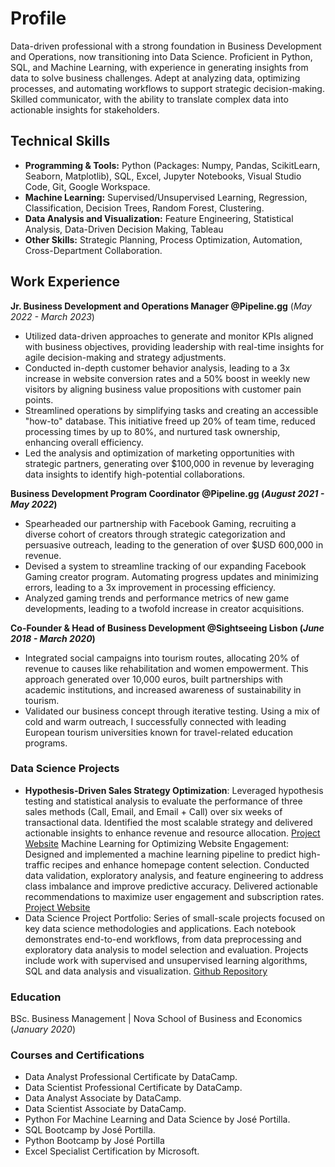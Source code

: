 # Profile

Data-driven professional with a strong foundation in Business Development and Operations, now transitioning into Data Science. Proficient in Python, SQL, and Machine Learning, with experience in generating insights from data to solve business challenges. Adept at analyzing data, optimizing processes, and automating workflows to support strategic decision-making. Skilled communicator, with the ability to translate complex data into actionable insights for stakeholders.

## Technical Skills
- **Programming & Tools:** Python (Packages: Numpy, Pandas, ScikitLearn, Seaborn, Matplotlib), SQL, Excel, Jupyter Notebooks, Visual Studio Code, Git, Google Workspace.
- **Machine Learning:** Supervised/Unsupervised Learning, Regression, Classification, Decision Trees, Random Forest, Clustering. 
- **Data Analysis and Visualization:** Feature Engineering, Statistical Analysis, Data-Driven Decision Making, Tableau
- **Other Skills:** Strategic Planning, Process Optimization, Automation, Cross-Department Collaboration.

## Work Experience 

**Jr. Business Development and Operations Manager @Pipeline.gg**
(_May 2022 - March 2023_)
- Utilized data-driven approaches to generate and monitor KPIs aligned with business objectives, providing leadership with real-time insights for agile decision-making and strategy adjustments.
- Conducted in-depth customer behavior analysis, leading to a 3x increase in website conversion rates and a 50% boost in weekly new visitors by aligning business value propositions with customer pain points.
- Streamlined operations by simplifying tasks and creating an accessible "how-to" database. This initiative freed up 20% of team time, reduced processing times by up to 80%, and nurtured task ownership, enhancing overall efficiency.
- Led the analysis and optimization of marketing opportunities with strategic partners, generating over $100,000 in revenue by leveraging data insights to identify high-potential collaborations.

**Business Development Program Coordinator @Pipeline.gg (_August 2021 - May 2022_)** 
- Spearheaded our partnership with Facebook Gaming, recruiting a diverse cohort of creators through strategic categorization and persuasive outreach, leading to the generation of over $USD 600,000 in revenue.
- Devised a system to streamline tracking of our expanding Facebook Gaming creator program. Automating progress updates and minimizing errors, leading to a 3x improvement in processing efficiency.
- Analyzed gaming trends and performance metrics of new game developments, leading to a twofold increase in creator acquisitions.

**Co-Founder & Head of Business Development @Sightseeing Lisbon (_June 2018 - March 2020_)**
- Integrated social campaigns into tourism routes, allocating 20% of revenue to causes like rehabilitation and women empowerment. This approach generated over 10,000 euros, built partnerships with academic institutions, and increased awareness of sustainability in tourism.
- Validated our business concept through iterative testing. Using a mix of cold and warm outreach, I successfully connected with leading European tourism universities known for travel-related education programs.

### Data Science Projects 
- **Hypothesis-Driven Sales Strategy Optimization**: Leveraged hypothesis testing and statistical analysis to evaluate the performance of three sales methods (Call, Email, and Email + Call) over six weeks of transactional data. Identified the most scalable strategy and delivered actionable insights to enhance revenue and resource allocation. [Project Website](https://ricvic95.github.io/Sales-Strategy-Analysis/)
Machine Learning for Optimizing Website Engagement: Designed and implemented a machine learning pipeline to predict high-traffic recipes and enhance homepage content selection. Conducted data validation, exploratory analysis, and feature engineering to address class imbalance and improve predictive accuracy. Delivered actionable recommendations to maximize user engagement and subscription rates. [Project Website](https://ricvic95.github.io/Recipe-ML-Modeling/)
- Data Science Project Portfolio: Series of small-scale projects focused on key data science methodologies and applications. Each notebook demonstrates end-to-end workflows, from data preprocessing and exploratory data analysis to model selection and evaluation. Projects include work with supervised and unsupervised learning algorithms, SQL and data analysis and visualization. [Github Repository](https://github.com/RicVic95/Project-Portfolio)

### Education 
BSc. Business Management | Nova School of Business and Economics (_January 2020_) 

### Courses and Certifications
- Data Analyst Professional Certificate by DataCamp.
- Data Scientist Professional Certificate by DataCamp. 
- Data Analyst Associate by DataCamp.
- Data Scientist Associate by DataCamp. 
- Python For Machine Learning and Data Science by José Portilla.
- SQL Bootcamp by José Portilla.
- Python Bootcamp by José Portilla
- Excel Specialist Certification by Microsoft.
